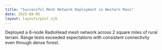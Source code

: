 ```yaml
---
title: "Successful Mesh Network Deployment in Western Mass"
date: 2025-08-05
layout: layouts/post.njk
---
```

Deployed a 6-node RadioHead mesh network across 2 square miles of rural terrain. Range tests exceeded expectations with consistent connectivity even through dense forest.